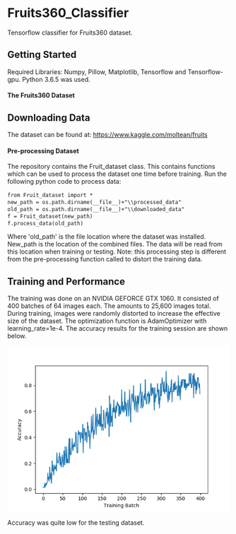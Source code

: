 # Fruits360_Classifier
Tensorflow classifier for Fruits360 dataset.

## Getting Started
Required Libraries: Numpy, Pillow, Matplotlib, Tensorflow and Tensorflow-gpu. Python 3.6.5 was used.
#### The Fruits360 Dataset

## Downloading Data
The dataset can be found at: https://www.kaggle.com/moltean/fruits


#### Pre-processing Dataset
The repository contains the Fruit_dataset class. This contains functions which can be used to process the dataset one time before training. Run the following python code to process data:
```
from Fruit_dataset import *
new_path = os.path.dirname(__file__)+"\\processed_data"
old_path = os.path.dirname(__file__)+"\\downloaded_data"
f = Fruit_dataset(new_path)
f.process_data(old_path)
```
Where 'old_path' is the file location where the dataset was installed. New_path is the location of the combined files. The data will be read from this location when training or testing. Note: this processing step is different from the pre-processing function called to distort the training data.

## Training and Performance
The training was done on an NVIDIA GEFORCE GTX 1060. It consisted of 400 batches of 64 images each. The amounts to 25,600 images total. During training, images were randomly distorted to increase the effective size of the dataset. The optimization function is AdamOptimizer with learning_rate=1e-4.
The accuracy results for the training session are shown below.

![alt text](https://github.com/JakeSigwart/Fruits360_Classifier/blob/master/train_acc_plot.png)

Accuracy was quite low for the testing dataset.
